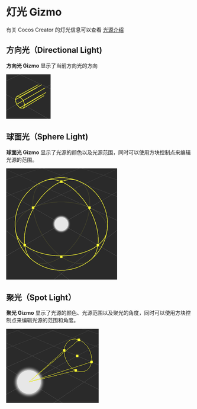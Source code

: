 # 灯光 Gizmo

有关 Cocos Creator 的灯光信息可以查看 [光源介绍](../../concepts/scene/light.md)

## 方向光（Directional Light)

**方向光 Gizmo** 显示了当前方向光的方向

![directional light gizmo](images/directional-light-gizmo.png)

## 球面光（Sphere Light)

**球面光 Gizmo** 显示了光源的颜色以及光源范围，同时可以使用方块控制点来编辑光源的范围。

![sphere light gizmo](images/sphere-light-gizmo.png)

## 聚光（Spot Light）

**聚光 Gizmo** 显示了光源的颜色、光源范围以及聚光的角度，同时可以使用方块控制点来编辑光源的范围和角度。

![spot light gizmo](images/spot-light-gizmo.png)
